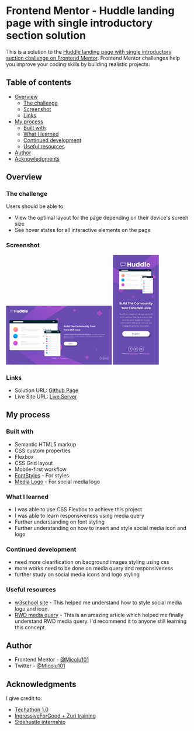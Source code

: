 # Frontend Mentor - Huddle landing page with single introductory section solution

This is a solution to the [Huddle landing page with single introductory section challenge on Frontend Mentor](https://www.frontendmentor.io/challenges/huddle-landing-page-with-a-single-introductory-section-B_2Wvxgi0). Frontend Mentor challenges help you improve your coding skills by building realistic projects.

## Table of contents

- [Overview](#overview)
  - [The challenge](#the-challenge)
  - [Screenshot](#screenshot)
  - [Links](#links)
- [My process](#my-process)
  - [Built with](#built-with)
  - [What I learned](#what-i-learned)
  - [Continued development](#continued-development)
  - [Useful resources](#useful-resources)
- [Author](#author)
- [Acknowledgments](#acknowledgments)

## Overview

### The challenge

Users should be able to:

- View the optimal layout for the page depending on their device's screen size
- See hover states for all interactive elements on the page

### Screenshot

<img src="/images/Desktop_huddle-landing-page.png" alt="DesktopView"  style="width: 289px; height:161px">
<img src="/images/Mobile_huddle-landing-page.png" alt="MobileView"  style="width: 125px; height:300px">

### Links

- Solution URL: [Github Page](https://github.com/Micolu101/huddle-landing-page)
- Live Site URL: [Live Server](https://micolu101.github.io/Order_Summary_Component/)
## My process

### Built with

- Semantic HTML5 markup
- CSS custom properties
- Flexbox
- CSS Grid layout
- Mobile-first workflow
- [FontStyles](https://fonts.googleapis.com) - For styles
- [Media Logo](https://cdnjs.cloudflare.com/ajax/libs/font-awesome/4.7.0/css/font-awesome.min.css) - For social media logo

### What I learned

- I was able to use CSS Flexbox to achieve this project
- I was able to learn responsiveness using media query
- Further understanding on font styling
- Further understanding on how to insert and style social media icon and logo

### Continued development

- need more clearification on bacground images styling using css
- more works need to be done on media query and responsiveness
- further study on social media icons and logo styling

### Useful resources

- [w3school site](https://www.w3schools.com/howto/howto_css_social_media_buttons.asp) - This helped me understand how to style social media logo and icon.
- [RWD media query](https://www.w3schools.com/css/css_rwd_mediaqueries.asp) - This is an amazing article which helped me finally understand RWD media query. I'd recommend it to anyone still learning this concept.

## Author

- Frontend Mentor - [@Micolu101](https://www.frontendmentor.io/profile/micolu101)
- Twitter - [@Micolu101](https://www.twitter.com/micolu101)

## Acknowledgments

I give credit to:

- [Techathon 1.0](https://twitter.com/Techathonian)
- [IngressiveForGood + Zuri training](https://twitter.com/theZuriTeam)
- [Sidehustle internship](https://twitter.com/NgSidehustle)
